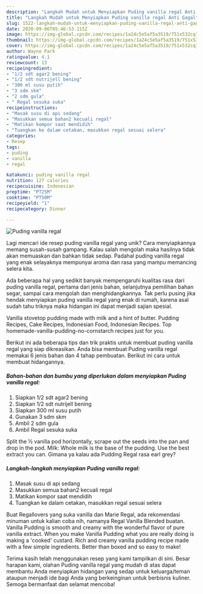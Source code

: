 ```yaml
---
description: "Langkah Mudah untuk Menyiapkan Puding vanilla regal Anti Gagal"
title: "Langkah Mudah untuk Menyiapkan Puding vanilla regal Anti Gagal"
slug: 1522-langkah-mudah-untuk-menyiapkan-puding-vanilla-regal-anti-gagal
date: 2020-09-06T05:46:53.115Z
image: https://img-global.cpcdn.com/recipes/1a24c5e5af5a3519/751x532cq70/puding-vanilla-regal-foto-resep-utama.jpg
thumbnail: https://img-global.cpcdn.com/recipes/1a24c5e5af5a3519/751x532cq70/puding-vanilla-regal-foto-resep-utama.jpg
cover: https://img-global.cpcdn.com/recipes/1a24c5e5af5a3519/751x532cq70/puding-vanilla-regal-foto-resep-utama.jpg
author: Wayne Park
ratingvalue: 4.1
reviewcount: 13
recipeingredient:
- "1/2 sdt agar2 bening"
- "1/2 sdt nutrijell bening"
- "300 ml susu putih"
- "3 sdm skm"
- "2 sdm gula"
- " Regal sesuka suka"
recipeinstructions:
- "Masak susu di api sedang"
- "Masukkan semua bahan2 kecuali regal"
- "Matikan kompor saat mendidih"
- "Tuangkan ke dalam cetakan, masukkan regal sesuai selera"
categories:
- Resep
tags:
- puding
- vanilla
- regal

katakunci: puding vanilla regal 
nutrition: 127 calories
recipecuisine: Indonesian
preptime: "PT25M"
cooktime: "PT50M"
recipeyield: "1"
recipecategory: Dinner

---
```



![Puding vanilla regal](https://img-global.cpcdn.com/recipes/1a24c5e5af5a3519/751x532cq70/puding-vanilla-regal-foto-resep-utama.jpg)

Lagi mencari ide resep puding vanilla regal yang unik? Cara menyiapkannya memang susah-susah gampang. Kalau salah mengolah maka hasilnya tidak akan memuaskan dan bahkan tidak sedap. Padahal puding vanilla regal yang enak selayaknya mempunyai aroma dan rasa yang mampu memancing selera kita.

Ada beberapa hal yang sedikit banyak mempengaruhi kualitas rasa dari puding vanilla regal, pertama dari jenis bahan, selanjutnya pemilihan bahan segar, sampai cara mengolah dan menghidangkannya. Tak perlu pusing jika hendak menyiapkan puding vanilla regal yang enak di rumah, karena asal sudah tahu triknya maka hidangan ini dapat menjadi sajian spesial.

Vanilla stovetop pudding made with milk and a hint of butter. Pudding Recipes, Cake Recipes, Indonesian Food, Indonesian Recipes. Top homemade-vanilla-pudding-no-cornstarch recipes just for you.


Berikut ini ada beberapa tips dan trik praktis untuk membuat puding vanilla regal yang siap dikreasikan. Anda bisa membuat Puding vanilla regal memakai 6 jenis bahan dan 4 tahap pembuatan. Berikut ini cara untuk membuat hidangannya.

<!--inarticleads1-->

##### Bahan-bahan dan bumbu yang diperlukan dalam menyiapkan Puding vanilla regal:

1. Siapkan 1/2 sdt agar2 bening
1. Siapkan 1/2 sdt nutrijell bening
1. Siapkan 300 ml susu putih
1. Gunakan 3 sdm skm
1. Ambil 2 sdm gula
1. Ambil  Regal sesuka suka


Split the ½ vanilla pod horizontally, scrape out the seeds into the pan and drop in the pod. Milk: Whole milk is the base of the pudding. Use the best extract you can. Gimana ya kalau ada Pudding Regal rasa earl grey? 

<!--inarticleads2-->

##### Langkah-langkah menyiapkan Puding vanilla regal:

1. Masak susu di api sedang
1. Masukkan semua bahan2 kecuali regal
1. Matikan kompor saat mendidih
1. Tuangkan ke dalam cetakan, masukkan regal sesuai selera


Buat Regallovers yang suka vanilla dan Marie Regal, ada rekomendasi minuman untuk kalian coba nih, namanya Regal Vanilla Blended buatan. Vanilla Pudding is smooth and creamy with the wonderful flavor of pure vanilla extract. When you make Vanilla Pudding what you are really doing is making a &#39;cooked&#39; custard. Rich and creamy vanilla pudding recipe made with a few simple ingredients. Better than boxed and so easy to make! 

Terima kasih telah menggunakan resep yang kami tampilkan di sini. Besar harapan kami, olahan Puding vanilla regal yang mudah di atas dapat membantu Anda menyiapkan hidangan yang sedap untuk keluarga/teman ataupun menjadi ide bagi Anda yang berkeinginan untuk berbisnis kuliner. Semoga bermanfaat dan selamat mencoba!
